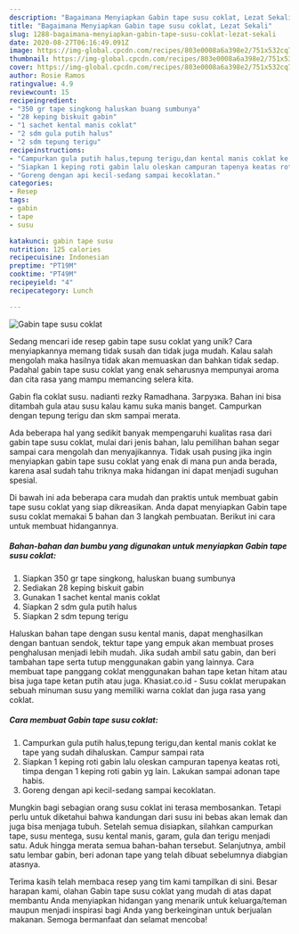 ```yaml
---
description: "Bagaimana Menyiapkan Gabin tape susu coklat, Lezat Sekali"
title: "Bagaimana Menyiapkan Gabin tape susu coklat, Lezat Sekali"
slug: 1288-bagaimana-menyiapkan-gabin-tape-susu-coklat-lezat-sekali
date: 2020-08-27T06:16:49.091Z
image: https://img-global.cpcdn.com/recipes/803e0008a6a398e2/751x532cq70/gabin-tape-susu-coklat-foto-resep-utama.jpg
thumbnail: https://img-global.cpcdn.com/recipes/803e0008a6a398e2/751x532cq70/gabin-tape-susu-coklat-foto-resep-utama.jpg
cover: https://img-global.cpcdn.com/recipes/803e0008a6a398e2/751x532cq70/gabin-tape-susu-coklat-foto-resep-utama.jpg
author: Rosie Ramos
ratingvalue: 4.9
reviewcount: 15
recipeingredient:
- "350 gr tape singkong haluskan buang sumbunya"
- "28 keping biskuit gabin"
- "1 sachet kental manis coklat"
- "2 sdm gula putih halus"
- "2 sdm tepung terigu"
recipeinstructions:
- "Campurkan gula putih halus,tepung terigu,dan kental manis coklat ke tape yang sudah dihaluskan. Campur sampai rata"
- "Siapkan 1 keping roti gabin lalu oleskan campuran tapenya keatas roti, timpa dengan 1 keping roti gabin yg lain. Lakukan sampai adonan tape habis."
- "Goreng dengan api kecil-sedang sampai kecoklatan."
categories:
- Resep
tags:
- gabin
- tape
- susu

katakunci: gabin tape susu 
nutrition: 125 calories
recipecuisine: Indonesian
preptime: "PT19M"
cooktime: "PT49M"
recipeyield: "4"
recipecategory: Lunch

---
```



![Gabin tape susu coklat](https://img-global.cpcdn.com/recipes/803e0008a6a398e2/751x532cq70/gabin-tape-susu-coklat-foto-resep-utama.jpg)

Sedang mencari ide resep gabin tape susu coklat yang unik? Cara menyiapkannya memang tidak susah dan tidak juga mudah. Kalau salah mengolah maka hasilnya tidak akan memuaskan dan bahkan tidak sedap. Padahal gabin tape susu coklat yang enak seharusnya mempunyai aroma dan cita rasa yang mampu memancing selera kita.

Gabin fla coklat susu. nadianti rezky Ramadhana. Загрузка. Bahan ini bisa ditambah gula atau susu kalau kamu suka manis banget. Campurkan dengan tepung terigu dan skm sampai merata.

Ada beberapa hal yang sedikit banyak mempengaruhi kualitas rasa dari gabin tape susu coklat, mulai dari jenis bahan, lalu pemilihan bahan segar sampai cara mengolah dan menyajikannya. Tidak usah pusing jika ingin menyiapkan gabin tape susu coklat yang enak di mana pun anda berada, karena asal sudah tahu triknya maka hidangan ini dapat menjadi suguhan spesial.


Di bawah ini ada beberapa cara mudah dan praktis untuk membuat gabin tape susu coklat yang siap dikreasikan. Anda dapat menyiapkan Gabin tape susu coklat memakai 5 bahan dan 3 langkah pembuatan. Berikut ini cara untuk membuat hidangannya.

<!--inarticleads1-->

##### Bahan-bahan dan bumbu yang digunakan untuk menyiapkan Gabin tape susu coklat:

1. Siapkan 350 gr tape singkong, haluskan buang sumbunya
1. Sediakan 28 keping biskuit gabin
1. Gunakan 1 sachet kental manis coklat
1. Siapkan 2 sdm gula putih halus
1. Siapkan 2 sdm tepung terigu


Haluskan bahan tape dengan susu kental manis, dapat menghasilkan dengan bantuan sendok, tektur tape yang empuk akan membuat proses penghalusan menjadi lebih mudah. Jika sudah ambil satu gabin, dan beri tambahan tape serta tutup menggunakan gabin yang lainnya. Cara membuat tape panggang coklat menggunakan bahan tape ketan hitam atau bisa juga tape ketan putih atau juga. Khasiat.co.id - Susu coklat merupakan sebuah minuman susu yang memiliki warna coklat dan juga rasa yang coklat. 

<!--inarticleads2-->

##### Cara membuat Gabin tape susu coklat:

1. Campurkan gula putih halus,tepung terigu,dan kental manis coklat ke tape yang sudah dihaluskan. Campur sampai rata
1. Siapkan 1 keping roti gabin lalu oleskan campuran tapenya keatas roti, timpa dengan 1 keping roti gabin yg lain. Lakukan sampai adonan tape habis.
1. Goreng dengan api kecil-sedang sampai kecoklatan.


Mungkin bagi sebagian orang susu coklat ini terasa membosankan. Tetapi perlu untuk diketahui bahwa kandungan dari susu ini bebas akan lemak dan juga bisa menjaga tubuh. Setelah semua disiapkan, silahkan campurkan tape, susu mentega, susu kental manis, garam, gula dan terigu menjadi satu. Aduk hingga merata semua bahan-bahan tersebut. Selanjutnya, ambil satu lembar gabin, beri adonan tape yang telah dibuat sebelumnya diabgian atasnya. 

Terima kasih telah membaca resep yang tim kami tampilkan di sini. Besar harapan kami, olahan Gabin tape susu coklat yang mudah di atas dapat membantu Anda menyiapkan hidangan yang menarik untuk keluarga/teman maupun menjadi inspirasi bagi Anda yang berkeinginan untuk berjualan makanan. Semoga bermanfaat dan selamat mencoba!

